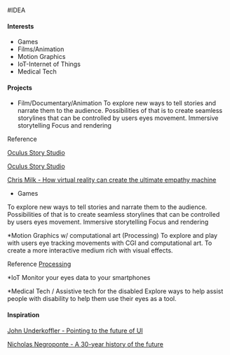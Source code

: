 #IDEA

#### Interests
* Games
* Films/Animation
* Motion Graphics
* IoT-Internet of Things
* Medical Tech

#### Projects
* Film/Documentary/Animation
To explore new ways to tell stories and narrate them to the audience. 
Possibilities of that is to create seamless storylines that can be controlled by users eyes movement.
Immersive storytelling
Focus and rendering

Reference

[Oculus Story Studio](https://storystudio.oculus.com/en-us/)

[Oculus Story Studio](https://vimeo.com/117849907)

[Chris Milk - How virtual reality can create the ultimate empathy machine](https://www.ted.com/talks/chris_milk_how_virtual_reality_can_create_the_ultimate_empathy_machine)

* Games

To explore new ways to tell stories and narrate them to the audience. 
Possibilities of that is to create seamless storylines that can be controlled by users eyes movement.
Immersive storytelling
Focus and rendering

*Motion Graphics w/ computational art (Processing)
To explore and play with users eye tracking movements with CGI and computational art.
To create a more interactive medium rich with visual effects.

Reference
[Processing](https://processing.org)

*IoT
Monitor your eyes data to your smartphones

*Medical Tech / Assistive tech for the disabled
Explore ways to help assist people with disability to help them use their eyes as a tool.

#### Inspiration
[John Underkoffler - Pointing to the future of UI](https://www.ted.com/talks/john_underkoffler_drive_3d_data_with_a_gesture)

[Nicholas Negroponte - A 30-year history of the future](https://www.ted.com/talks/nicholas_negroponte_a_30_year_history_of_the_future)

